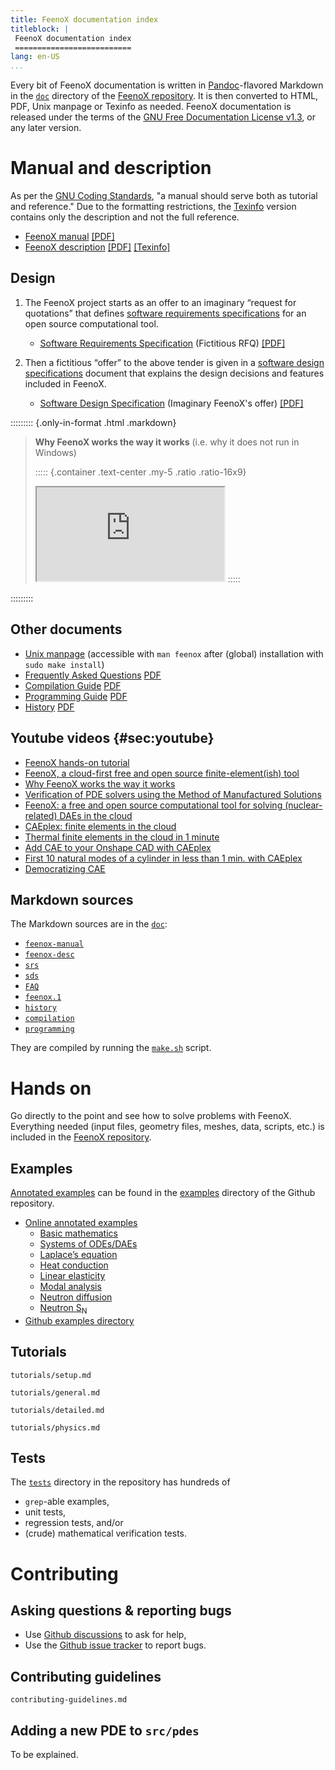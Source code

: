 ```yaml
---
title: FeenoX documentation index
titleblock: |
 FeenoX documentation index
 ==========================
lang: en-US
...
```


Every bit of FeenoX documentation is written in [Pandoc](https://pandoc.org/)-flavored Markdown in the [`doc`](https://github.com/seamplex/feenox/tree/main/doc) directory of the [FeenoX repository](https://github.com/seamplex/feenox/).
It is then converted to HTML, PDF, Unix manpage or Texinfo as needed.
FeenoX documentation is released under the terms of the [GNU Free Documentation License v1.3](https://www.gnu.org/licenses/fdl-1.3.html), or any later version.


# Manual and description


As per the [GNU Coding Standards](https://www.gnu.org/prep/standards/standards.html#GNU-Manuals), "a manual should serve both as tutorial and reference." Due to the formatting restrictions, the [Texinfo](https://www.gnu.org/software/texinfo/) version contains only the description and not the full reference.

 * [FeenoX manual](https://www.seamplex.com/feenox/doc/feenox-manual.html) [[PDF]](https://www.seamplex.com/feenox/doc/feenox-manual.pdf)
 * [FeenoX description](https://www.seamplex.com/feenox/doc/feenox-desc.html) [[PDF]](https://www.seamplex.com/feenox/doc/feenox-desc.pdf) [[Texinfo]](https://www.seamplex.com/feenox/doc/feenox-desc.texi)


## Design

 1. The FeenoX project starts as an offer to an imaginary “request for quotations” that defines [software requirements specifications](https://seamplex.com/feenox/doc/srs.html) for an open source computational tool.

     * [Software Requirements Specification](https://seamplex.com/feenox/doc/srs.html) (Fictitious RFQ) [[PDF]](https://www.seamplex.com/feenox/doc/srs.pdf)

 2. Then a fictitious “offer” to the above tender is given in a [software design specifications](https://seamplex.com/feenox/doc/srs.html) document that explains the design decisions and features included in FeenoX.

     * [Software Design Specification](https://seamplex.com/feenox/doc/sds.html) (Imaginary FeenoX's offer) [[PDF]](https://www.seamplex.com/feenox/doc/sds.pdf)

 
::::::::: {.only-in-format .html .markdown}
> **Why FeenoX works the way it works** (i.e. why it does not run in Windows) 
>
> ::::: {.container .text-center .my-5 .ratio .ratio-16x9}
> <iframe class="embed-responsive-item" src="https://www.youtube.com/embed/66WvYTb4pSg?rel=0" allowfullscreen></iframe>
> :::::
::::::::: 
 



    
## Other documents
 
 * [Unix manpage](https://www.seamplex.com/feenox/doc/feenox.1.html) (accessible with `man feenox` after (global) installation with `sudo make install`)
 * [Frequently Asked Questions](./FAQs.md) [PDF](https://www.seamplex.com/feenox/doc/FAQs.pdf)
 * [Compilation Guide](./compilation.md) [PDF](https://www.seamplex.com/feenox/doc/compilation.pdf)
 * [Programming Guide](./programming.md) [PDF](https://www.seamplex.com/feenox/doc/programming.pdf)
 * [History](./history.md) [PDF](https://www.seamplex.com/feenox/doc/history.pdf)

## Youtube videos {#sec:youtube}

 * [FeenoX hands-on tutorial](https://www.youtube.com/watch?v=b3K2QewI8jE) 
 * [FeenoX, a cloud-first free and open source finite-element(ish) tool](https://www.youtube.com/watch?v=EZSjFzJAhbw) 
 * [Why FeenoX works the way it works](https://www.youtube.com/watch?v=66WvYTb4pSg)
 * [Verification of PDE solvers using the Method of Manufactured Solutions](https://www.youtube.com/watch?v=mGNwL8TGijg)
 * [FeenoX: a free and open source computational tool for solving (nuclear-related) DAEs in the cloud](https://www.youtube.com/watch?v=e8kFmFOsbPk)
 * [CAEplex: finite elements in the cloud](https://www.youtube.com/watch?v=DOnoXo_MCZg)
 * [Thermal finite elements in the cloud in 1 minute](https://www.youtube.com/watch?v=mOxQeIk2WJA)
 * [Add CAE to your Onshape CAD with CAEplex](https://www.youtube.com/watch?v=ylXAUAsfb5E)
 * [First 10 natural modes of a cylinder in less than 1 min. with CAEplex](https://www.youtube.com/watch?v=kD3tQdq17ZE)
 * [Democratizing CAE](https://www.youtube.com/watch?v=7KqiMbrSLDc)
    




## Markdown sources

The Markdown sources are in the [`doc`](https://github.com/seamplex/feenox/tree/main/doc):

 * [`feenox-manual`](https://github.com/seamplex/feenox/blob/main/doc/feenox-desc.md)
 * [`feenox-desc`](https://github.com/seamplex/feenox/blob/main/doc/feenox-desc.md)
 * [`srs`](https://github.com/seamplex/feenox/blob/main/doc/srs.md)
 * [`sds`](https://github.com/seamplex/feenox/blob/main/doc/sds.md)
 * [`FAQ`](https://github.com/seamplex/feenox/blob/main/doc/FAQ.md)
 * [`feenox.1`](https://github.com/seamplex/feenox/blob/main/doc/feenox.1.md)
 * [`history`](https://github.com/seamplex/feenox/blob/main/doc/history.md)
 * [`compilation`](https://github.com/seamplex/feenox/blob/main/doc/compilation.md)
 * [`programming`](https://github.com/seamplex/feenox/blob/main/doc/programming.md) 
 
They are compiled by running the [`make.sh`](https://github.com/seamplex/feenox/blob/main/doc/make.sh) script.
 
 
# Hands on

Go directly to the point and see how to solve problems with FeenoX.
Everything needed (input files, geometry files, meshes, data, scripts, etc.) is included in the [FeenoX repository](https://github.com/seamplex/feenox/).

## Examples

[Annotated examples](https://www.seamplex.com/feenox/examples) can be found in the [examples](https://github.com/seamplex/feenox/tree/main/examples) directory of the Github repository.

 * [Online annotated examples](https://www.seamplex.com/feenox/examples)
     - [Basic mathematics](https://seamplex.com/feenox/examples/basic.html)
     - [Systems of ODEs/DAEs](https://seamplex.com/feenox/examples/daes.html)
     - [Laplace’s equation](https://seamplex.com/feenox/examples/laplace.html)
     - [Heat conduction](https://seamplex.com/feenox/examples/thermal.html)
     - [Linear elasticity](https://seamplex.com/feenox/examples/mechanical.html)
     - [Modal analysis](https://seamplex.com/feenox/examples/modal.html)
     - [Neutron diffusion](https://seamplex.com/feenox/examples/neutron_diffusion.html)
     - [Neutron S<sub>N</sub>](https://seamplex.com/feenox/examples/neutron_sn.html)
 * [Github examples directory](https://github.com/seamplex/feenox/tree/main/examples)

 
## Tutorials


```{.include shift-heading-level-by=2}
tutorials/setup.md
```
 
 
```{.include shift-heading-level-by=2}
tutorials/general.md
```

```{.include shift-heading-level-by=2}
tutorials/detailed.md
```

```{.include shift-heading-level-by=2}
tutorials/physics.md
```

## Tests
 
The [`tests`](https://github.com/seamplex/feenox/tree/main/tests) directory in the repository has hundreds of
 
 - `grep`-able examples,
 - unit tests,
 - regression tests, and/or
 - (crude) mathematical verification tests.
 

# Contributing

## Asking questions & reporting bugs

 * Use [Github discussions](https://github.com/seamplex/feenox/discussions) to ask for help,
 * Use the [Github issue tracker](https://github.com/seamplex/feenox/issues) to report bugs.

  
## Contributing guidelines

```include
contributing-guidelines.md
```

## Adding a new PDE to `src/pdes`

To be explained.
